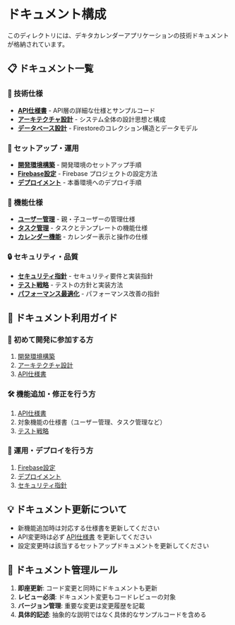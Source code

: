 # ドキュメント構成

このディレクトリには、デキタカレンダーアプリケーションの技術ドキュメントが格納されています。

## 📋 ドキュメント一覧

### 🔧 技術仕様
- **[API仕様書](api-reference.md)** - API層の詳細な仕様とサンプルコード
- **[アーキテクチャ設計](architecture.md)** - システム全体の設計思想と構成
- **[データベース設計](database-schema.md)** - Firestoreのコレクション構造とデータモデル

### 🚀 セットアップ・運用
- **[開発環境構築](development-setup.md)** - 開発環境のセットアップ手順
- **[Firebase設定](firebase-setup.md)** - Firebase プロジェクトの設定方法
- **[デプロイメント](deployment.md)** - 本番環境へのデプロイ手順

### 🎯 機能仕様
- **[ユーザー管理](user-management.md)** - 親・子ユーザーの管理仕様
- **[タスク管理](task-management.md)** - タスクとテンプレートの機能仕様
- **[カレンダー機能](calendar-features.md)** - カレンダー表示と操作の仕様

### 🔒 セキュリティ・品質
- **[セキュリティ指針](security-guidelines.md)** - セキュリティ要件と実装指針
- **[テスト戦略](testing-strategy.md)** - テストの方針と実装方法
- **[パフォーマンス最適化](performance-optimization.md)** - パフォーマンス改善の指針

## 📖 ドキュメント利用ガイド

### 🔰 初めて開発に参加する方
1. [開発環境構築](development-setup.md)
2. [アーキテクチャ設計](architecture.md)
3. [API仕様書](api-reference.md)

### 🛠️ 機能追加・修正を行う方
1. [API仕様書](api-reference.md)
2. 対象機能の仕様書（ユーザー管理、タスク管理など）
3. [テスト戦略](testing-strategy.md)

### 🚀 運用・デプロイを行う方
1. [Firebase設定](firebase-setup.md)
2. [デプロイメント](deployment.md)
3. [セキュリティ指針](security-guidelines.md)

## 💡 ドキュメント更新について

- 新機能追加時は対応する仕様書を更新してください
- API変更時は必ず [API仕様書](api-reference.md) を更新してください
- 設定変更時は該当するセットアップドキュメントを更新してください

## 🔄 ドキュメント管理ルール

1. **即座更新**: コード変更と同時にドキュメントも更新
2. **レビュー必須**: ドキュメント変更もコードレビューの対象
3. **バージョン管理**: 重要な変更は変更履歴を記載
4. **具体的記述**: 抽象的な説明ではなく具体的なサンプルコードを含める
